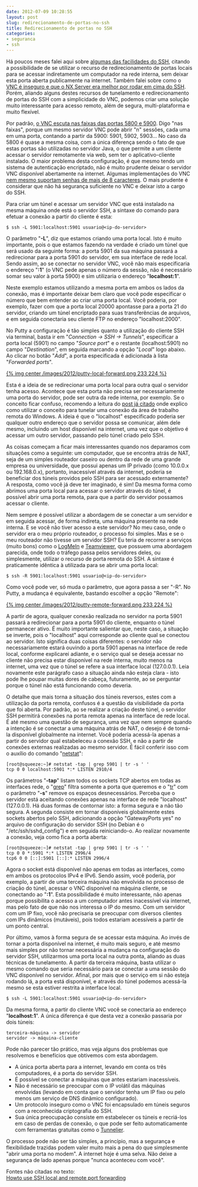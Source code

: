 ```yaml
---
date: 2012-07-09 10:28:55
layout: post
slug: redirecionamento-de-portas-no-ssh
title: Redirecionamento de portas no SSH
categories:
- seguranca
- ssh
---
```


Há poucos meses falei aqui sobre [algumas das facilidades do SSH](http://blog.myhro.info/2012/04/tornando-o-uso-do-ssh-mais-simples-e-agradavel/), citando a possibilidade de se utilizar o recurso de redirecionamento de portas locais para se acessar indiretamente um computador na rede interna, sem deixar esta porta aberta publicamente na internet. Também falei sobre como o [VNC é inseguro e que o NX Server era melhor por rodar em cima do SSH](http://blog.myhro.info/2011/12/acesso-remoto-no-linux-com-o-nx-server/). Porém, aliando alguns destes recursos de tunelamento e redirecionamento de portas do SSH com a simplicidade do VNC, podemos criar uma solução muito interessante para acesso remoto, além de segura, multi-plataforma e muito flexível.

Por padrão, [o VNC escuta nas faixas das portas 5800 e 5900](https://en.wikipedia.org/wiki/Virtual_Network_Computing#Operation). Digo "nas faixas", porque um mesmo servidor VNC pode abrir "n" sessões, cada uma em uma porta, contando a partir da 5900: 5901, 5902, 5903... No caso da 5800 é quase a mesma coisa, com a única diferença sendo o fato de que estas portas são utilizadas no servidor Java, o que permite a um cliente acessar o servidor remotamente via web, sem ter o aplicativo-cliente instalado. O maior problema desta configuração, é que mesmo tendo um sistema de autenticação encriptado, não é muito prudente deixar o servidor VNC disponível abertamente na internet. Algumas implementações do VNC [nem mesmo suportam senhas de mais de 8 caracteres](https://forum.ultravnc.net/viewtopic.php?f=4&t=15459). O mais prudente é considerar que não há segurança suficiente no VNC e deixar isto a cargo do SSH.

Para criar um túnel e acessar um servidor VNC que está instalado na mesma máquina onde está o servidor SSH, a sintaxe do comando para efetuar a conexão a partir do cliente é esta:

    $ ssh -L 5901:localhost:5901 usuario@<ip-do-servidor>

O parâmetro "**-L**", diz que estamos criando uma porta local. Isto é muito importante, pois o que estamos fazendo na verdade é criado um túnel que será usado da seguinte forma: a porta 5901 da sua máquina passará a redirecionar para a porta 5901 do servidor, em sua interface de rede local. Sendo assim, ao se conectar no servidor VNC, você não mais especificaria o endereço "**<ip-do-servidor>:1**" (o VNC pede apenas o número da sessão, não é necessário somar seu valor à porta 5900) e sim utilizaria o endereço "**localhost:1**".

Neste exemplo estamos utilizando a mesma porta em ambos os lados da conexão, mas é importante deixar bem claro que você pode especificar o número que bem entender ao criar uma porta local. Você poderia, por exemplo, fazer com que a porta local 20000 apontasse para a porta 21 do servidor, criando um túnel encriptado para suas transferências de arquivos, e em seguida conectaria seu cliente FTP no endereço "localhost:2000".

No Putty a configuração é tão simples quanto a utilização do cliente SSH via terminal, basta ir em "_Connection -> SSH -> Tunnels_", especificar a porta local (5901) no campo "_Source port_" e o restante (localhost:5901) no campo "_Destination_", em seguida marcando a opção "_Local_" logo abaixo. Ao clicar no botão "_Add_", a porta especificada é adicionada à lista "_Forwarded ports_".

[{% img center /images/2012/putty-local-forward.png 233 224 %}](/images/2012/putty-local-forward.png)

Esta é a ideia de se redirecionar uma porta local para outra qual o servidor tenha acesso. Acontece que esta porta não precisa ser necessariamente uma porta do servidor, pode ser outra da rede interna, por exemplo. Se o conceito ficar confuso, recomendo a leitura do [post já citado](http://blog.myhro.info/2012/04/tornando-o-uso-do-ssh-mais-simples-e-agradavel/) onde explico como utilizar o conceito para tunelar uma conexão da área de trabalho remota do Windows. A ideia é que o "localhost" especificado poderia ser qualquer outro endereço que o servidor possa se comunicar, além dele mesmo, incluindo um host disponível na internet, uma vez que o objetivo é acessar um outro servidor, passando pelo túnel criado pelo SSH.

As coisas começam a ficar mais interessantes quando nos deparamos com situações como a seguinte: um computador, que se encontra atrás de NAT, seja de um simples routeador caseiro ou dentro da rede de uma grande empresa ou universidade, que possui apenas um IP privado (como 10.0.0.x ou 192.168.0.x), portanto, inacessível através da internet, poderia se beneficiar dos túneis providos pelo SSH para ser acessado externamente? A resposta, como você já deve ter imaginado, é sim! Da mesma forma como abrimos uma porta local para acessar o servidor através do túnel, é possível abrir uma porta remota, para que a partir do servidor possamos acessar o cliente.

Nem sempre é possível utilizar a abordagem de se conectar a um servidor e em seguida acessar, de forma indireta, uma máquina presente na rede interna. E se você não tiver acesso a este servidor? No meu caso, onde o servidor era o meu próprio routeador, o processo foi simples. Mas e se o meu routeador não tivesse um servidor SSH? Eu teria de recorrer a serviços (muito bons) como o [LogMeIn](https://secure.logmein.com/) e [Teamviewer](https://www.teamviewer.com/), que possuem uma abordagem parecida, onde todo o tráfego passa pelos servidores deles, ou simplesmente, utilizar o recurso de porta remota do SSH. A sintaxe é praticamente idêntica à utilizada para se abrir uma porta local:

    $ ssh -R 5901:localhost:5901 usuario@<ip-do-servidor>

Como você pode ver, só muda o parâmetro, que agora passa a ser "-R". No Putty, a mudança é equivalente, bastando escolher a opção "Remote":

[{% img center /images/2012/putty-remote-forward.png 233 224 %}](/images/2012/putty-remote-forward.png)

A partir de agora, qualquer conexão realizada no servidor na porta 5901 passará a redirecionar para a porta 5901 do cliente, enquanto o túnel permanecer ativo. É muito importante salientar que, neste caso, a situação se inverte, pois o "localhost" aqui corresponde ao cliente qual se conectou ao servidor. Isto significa duas coisas diferentes: o servidor não necessariamente estará ouvindo a porta 5901 apenas na interface de rede local, conforme explicarei adiante, e o serviço qual se deseja acessar no cliente não precisa estar disponível na rede interna, muito menos na internet, uma vez que o túnel se refere a sua interface local (127.0.0.1). Leia novamente este parágrafo caso a situação ainda não esteja clara - isto pode lhe poupar muitas dores de cabeça, futuramente, ao se perguntar porque o túnel não está funcionando como deveria.

O detalhe que mais torna a situação dos túneis reversos, estes com a utilização da porta remota, confusos é a questão da visibilidade da porta que foi aberta. Por padrão, ao se realizar a criação deste túnel, o servidor SSH permitirá conexões na porta remota apenas na interface de rede local. É até mesmo uma questão de segurança, uma vez que nem sempre quando a intenção é se conectar a uma máquina atrás de NAT, o desejo é de torná-la disponível globalmente na internet. Você poderia acessá-la apenas a partir do servidor qual estabeleceu a conexão SSH, e não a partir de conexões externas realizadas ao mesmo servidor. É fácil conferir isso com o auxílio do comando "[netstat](http://linux.die.net/man/8/netstat)":

    [root@squeeze:~]# netstat -tap | grep 5901 | tr -s ' '
    tcp 0 0 localhost:5901 *:* LISTEN 2910/4

Os parâmetros "**-tap**" listam todos os sockets TCP abertos em todas as interfaces rede, o "[grep](http://blog.myhro.info/2012/01/expressoes-regulares-grep-egrep-fgrep/)" filtra somente a porta que queremos e o "[tr](http://www.manpagez.com/man/1/tr/)" com o parâmetro "**-s**" remove os espaços desnecessários. Perceba que o servidor está aceitando conexões apenas na interface de rede "localhost" (127.0.0.1). Há duas formas de contornar isto: a forma segura e a não tão segura. A segunda consiste em tornar disponíveis globalmente estes sockets abertos pelo SSH, adicionando a opção "GatewayPorts yes" no arquivo de configuração do servidor SSH (no Debian é o "/etc/ssh/sshd_config") e em seguida reiniciando-o. Ao realizar novamente a conexão, veja como fica a porta aberta:

    [root@squeeze:~]# netstat -tap | grep 5901 | tr -s ' '
    tcp 0 0 *:5901 *:* LISTEN 2996/4
    tcp6 0 0 [::]:5901 [::]:* LISTEN 2996/4

Agora o socket está disponível não apenas em todas as interfaces, como em ambos os protocolos IPv4 e IPv6. Sendo assim, você poderia, por exemplo, a partir de uma terceira máquina não envolvida no processo de criação do túnel, acessar o VNC disponível na máquina cliente, se conectando ao "**<ip-do-servidor>:1**". Esta possibilidade é muito interessante, não apenas porque possibilita o acesso a um computador antes inacessível via internet, mas pelo fato de que não nos interessa o IP do mesmo. Com um servidor com um IP fixo, você não precisaria se preocupar com diversos clientes com IPs dinâmicos (mutáveis), pois todos estariam acessíveis a partir de um ponto central.

Por último, vamos à forma segura de se acessar esta máquina. Ao invés de tornar a porta disponível na internet, é muito mais seguro, e até mesmo mais simples por não tornar necessária a mudança na configuração do servidor SSH, utilizarmos uma porta local na outra ponta, aliando as duas técnicas de tunelamento. A partir da terceira máquina, basta utilizar o mesmo comando que seria necessário para se conectar a uma sessão do VNC disponível no servidor. Afinal, por mais que o serviço em si não esteja rodando lá, a porta está disponível, e através do túnel podemos acessá-la mesmo se esta estiver restrita a interface local.

    $ ssh -L 5901:localhost:5901 usuario@<ip-do-servidor>

Da mesma forma, a partir do cliente VNC você se conectaria ao endereço "**localhost:1**". A única diferença é que desta vez a conexão passaria por dois túneis:

    terceira-máquina -> servidor
    servidor -> máquina-cliente

Pode não parecer tão prático, mas veja alguns dos problemas que resolvemos e benefícios que obtivemos com esta abordagem.

* A única porta aberta para a internet, levando em conta os três computadores, é a porta do servidor SSH.  
* É possível se conectar a máquinas que antes estariam inacessíveis.  
* Não é necessário se preocupar com o IP volátil das máquinas envolvidas (levando em conta que o servidor tenha um IP fixo ou pelo menos um serviço de DNS dinâmico configurado).  
* Um protocolo inseguro como o VNC foi encapsulado em túneis seguros com a reconhecida criptografia do SSH.  
* Sua única preocupação consiste em estabelecer os túneis e recriá-los em caso de perdas de conexão, o que pode ser feito automaticamente com ferramentas gratuitas como o [Tunnelier](http://www.bitvise.com/tunnelier).

O processo pode não ser tão simples, a princípio, mas a segurança e flexibilidade trazidas podem valer muito mais a pena do que simplesmente "abrir uma porta no modem". A internet hoje é uma selva. Não deixe a segurança de lado apenas porque "nunca aconteceu com você".

Fontes não citadas no texto:  
[Howto use SSH local and remote port forwarding](http://www.debianadmin.com/howto-use-ssh-local-and-remote-port-forwarding.html)
